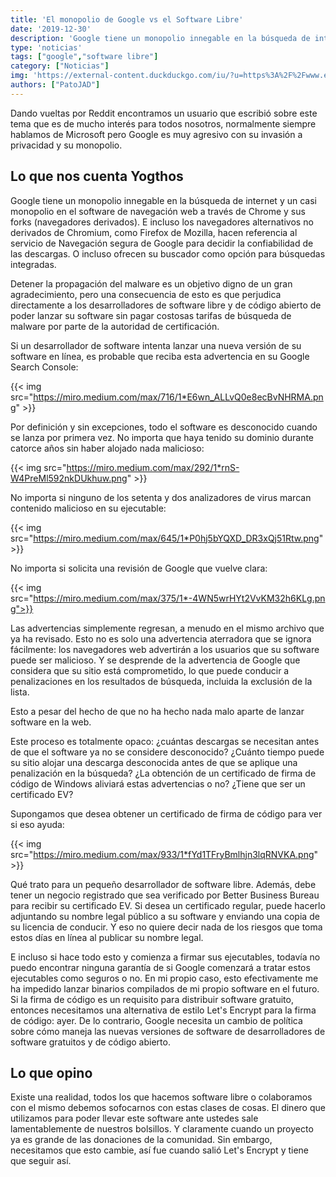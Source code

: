 ```yaml
---
title: 'El monopolio de Google vs el Software Libre'
date: '2019-12-30'
description: 'Google tiene un monopolio innegable en la búsqueda de internet y un casi monopolio en el software de navegación web a través de Chrome y sus forks. O incluso ofrecen su buscador como opción para búsquedas integradas.'
type: 'noticias'
tags: ["google","software libre"]
category: ["Noticias"]
img: 'https://external-content.duckduckgo.com/iu/?u=https%3A%2F%2Fwww.enriquedans.com%2Fwp-content%2Fuploads%2F2015%2F04%2FGoogle-Monopoly.jpg'
authors: ["PatoJAD"]
---
```


Dando vueltas por Reddit encontramos un usuario que escribió sobre este tema que es de mucho interés para todos nosotros, normalmente siempre hablamos de Microsoft pero Google es muy agresivo con su invasión a privacidad y su monopolio.




## Lo que nos cuenta Yogthos



Google tiene un monopolio innegable en la búsqueda de internet y un casi monopolio en el software de navegación web a través de Chrome y sus forks (navegadores derivados). E incluso los navegadores alternativos no derivados de Chromium, como Firefox de Mozilla, hacen referencia al servicio de Navegación segura de Google para decidir la confiabilidad de las descargas. O incluso ofrecen su buscador como opción para búsquedas integradas.

Detener la propagación del malware es un objetivo digno de un gran agradecimiento, pero una consecuencia de esto es que perjudica directamente a los desarrolladores de software libre y de código abierto de poder lanzar su software sin pagar costosas tarifas de búsqueda de malware por parte de la autoridad de certificación.

Si un desarrollador de software intenta lanzar una nueva versión de su software en línea, es probable que reciba esta advertencia en su Google Search Console:


{{< img src="https://miro.medium.com/max/716/1*E6wn_ALLvQ0e8ecBvNHRMA.png" >}}


Por definición y sin excepciones, todo el software es desconocido cuando se lanza por primera vez. No importa que haya tenido su dominio durante catorce años sin haber alojado nada malicioso:


{{< img src="https://miro.medium.com/max/292/1*rnS-W4PreMl592nkDUkhuw.png" >}}


No importa si ninguno de los setenta y dos analizadores de virus marcan contenido malicioso en su ejecutable:


{{< img src="https://miro.medium.com/max/645/1*P0hj5bYQXD_DR3xQj51Rtw.png" >}}


No importa si solicita una revisión de Google que vuelve clara:


{{< img src="https://miro.medium.com/max/375/1*-4WN5wrHYt2VvKM32h6KLg.png">}}


Las advertencias simplemente regresan, a menudo en el mismo archivo que ya ha revisado. Esto no es solo una advertencia aterradora que se ignora fácilmente: los navegadores web advertirán a los usuarios que su software puede ser malicioso. Y se desprende de la advertencia de Google que considera que su sitio está comprometido, lo que puede conducir a penalizaciones en los resultados de búsqueda, incluida la exclusión de la lista.

Esto a pesar del hecho de que no ha hecho nada malo aparte de lanzar software en la web.

Este proceso es totalmente opaco: ¿cuántas descargas se necesitan antes de que el software ya no se considere desconocido? ¿Cuánto tiempo puede su sitio alojar una descarga desconocida antes de que se aplique una penalización en la búsqueda? ¿La obtención de un certificado de firma de código de Windows aliviará estas advertencias o no? ¿Tiene que ser un certificado EV?

Supongamos que desea obtener un certificado de firma de código para ver si eso ayuda:


{{< img src="https://miro.medium.com/max/933/1*fYd1TFryBmlhjn3lqRNVKA.png" >}}


Qué trato para un pequeño desarrollador de software libre. Además, debe tener un negocio registrado que sea verificado por Better Business Bureau para recibir su certificado EV. Si desea un certificado regular, puede hacerlo adjuntando su nombre legal público a su software y enviando una copia de su licencia de conducir. Y eso no quiere decir nada de los riesgos que toma estos días en línea al publicar su nombre legal.

E incluso si hace todo esto y comienza a firmar sus ejecutables, todavía no puedo encontrar ninguna garantía de si Google comenzará a tratar estos ejecutables como seguros o no. En mi propio caso, esto efectivamente me ha impedido lanzar binarios compilados de mi propio software en el futuro. Si la firma de código es un requisito para distribuir software gratuito, entonces necesitamos una alternativa de estilo Let's Encrypt para la firma de código: ayer. De lo contrario, Google necesita un cambio de política sobre cómo maneja las nuevas versiones de software de desarrolladores de software gratuitos y de código abierto.




## Lo que opino



Existe una realidad, todos los que hacemos software libre o colaboramos con el mismo debemos sofocarnos con estas clases de cosas. El dinero que utilizamos para poder llevar este software ante ustedes sale lamentablemente de nuestros bolsillos. Y claramente cuando un proyecto ya es grande de las donaciones de la comunidad. Sin embargo, necesitamos que esto cambie, así fue cuando salió Let's Encrypt y tiene que seguir así.
